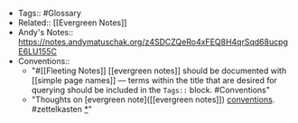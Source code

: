 - Tags:: #Glossary
- Related:: [[Evergreen Notes]]
- Andy's Notes:: https://notes.andymatuschak.org/z4SDCZQeRo4xFEQ8H4qrSqd68ucpgE6LU155C
- Conventions::
    - "#[[Fleeting Notes]] [[evergreen notes]] should be documented with [[simple page names]] — terms within the title that are desired for querying should be included in the `Tags::` block. #Conventions"
    - "Thoughts on [evergreen note]([[evergreen notes]]) [conventions]([[Conventions]]). #zettelkasten [*]([[Bookmarks]])"
